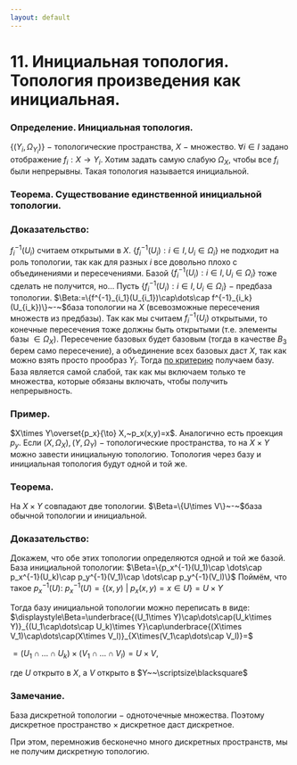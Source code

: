 ```yaml
---
layout: default
---
```

# 11. Инициальная топология. Топология произведения как инициальная.

### Определение. Инициальная топология.
$\{(Y_i,\Omega_{Y_i})\}~-~$топологические пространства, $X~-~$множество.
$\forall i\in I$ задано отображение $f_i:X\to Y_i$.
Хотим задать самую слабую $\Omega_X$, чтобы все $f_i$ были непрерывны.
Такая топология называется инициальной.

### Теорема. Существование единственной инициальной топологии.

### Доказательство:
$f^{-1}_i(U_i)$ считаем открытыми в $X$.
$\{f^{-1}_i(U_i):i\in I, U_i\in \Omega_i\}$ не подходит на роль топологии, так как для разных $i$ все довольно плохо с объединениями и пересечениями.
Базой $\{f^{-1}_i(U_i):i\in I, U_i\in \Omega_i\}$ тоже сделать не получится, но…
Пусть $\{f^{-1}_i(U_i):i\in I, U_i\in \Omega_i\}~-~$предбаза топологии.
$\Beta:=\{f^{-1}_{i_1}(U_{i_1})\cap\dots\cap f^{-1}_{i_k}(U_{i_k})\}~-~$база топологии на $X$ (всевозможные пересечения множеств из предбазы).
Так как мы считаем $f^{-1}_i(U_i)$ открытыми, то конечные пересечения тоже должны быть открытыми (т.е. элементы базы $\in \Omega_X$).
Пересечение базовых будет базовым (тогда в качестве $B_3$ берем само пересечение), а объединение всех базовых даст $X$, так как можно взять просто прообраз $Y_i$.
Тогда [по критерию](18-03-24.md) получаем базу.
База является самой слабой, так как мы включаем только те множества, которые обязаны включать, чтобы получить непрерывность.

### Пример.
$X\times Y\overset{p_x}{\to} X,~p_x(x,y)=x$. Аналогично есть проекция $p_y$.
Если $(X,\Omega_X),(Y,\Omega_Y)~-~$топологические пространства, то на $X\times Y$
можно завести инициальную топологию.
Топология через базу и инициальная топология будут одной и той же.

### Теорема.
На $X\times Y$ совпадают две топологии.
$\Beta=\{U\times V\}~-~$база обычной топологии и инициальной.

### Доказательство:
Докажем, что обе этих топологии определяются одной и той же базой.
База инициальной топологии:
$\Beta=\{p_x^{-1}(U_1)\cap \dots\cap p_x^{-1}(U_k)\cap p_y^{-1}(V_1)\cap \dots\cap p_y^{-1}(V_l)\}$
Поймём, что такое $p_x^{-1}(U)$:
$p_x^{-1}(U)=\{(x,y)~|~p_x(x,y)=x\in U\}=U\times Y$

Тогда базу инициальной топологии можно переписать в виде:
$\displaystyle\Beta=\underbrace{(U_1\times Y)\cap\dots\cap(U_k\times Y)}_{(U_1\cap\dots\cap U_k)\times Y}\cap\underbrace{(X\times V_1)\cap\dots\cap(X\times V_l)}_{X\times(V_1\cap\dots\cap V_l)}=$

$=(U_1\cap\dots\cap U_k)\times(V_1\cap\dots\cap V_l)=U\times V$,

где $U$ открыто в $X$, а $V$ открыто в $Y~~\scriptsize\blacksquare$

### Замечание.
База дискретной топологии $-$ одноточечные множества.
Поэтому дискретное пространство $\times$ дискретное даст дискретное.

При этом, перемножив бесконечно много дискретных пространств, мы не получим дискретную топологию.